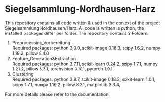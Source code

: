 # Siegelsammlung-Nordhausen-Harz
This repository contains all code written &amp; used in the context of the project Siegelsammlung Nordhausen/Harz. All code is written is python, the installed packages differ per folder.
The repository contains 3 Folders:
<ol>
  <li>Preprocessing_Vorbereitung</li>
  Required packages: python 3.9.0, scikit-image 0.18.3, scipy 1.6.2, numpy 1.19.2, pillow 8.4.0 
  <li>Feature_Generation&amp;Extraction</li>
  Required packages: python 3.7.11, scikit-learn 0.24.2, scipy 1.7.1, numpy 1.21.2, pillow 8.3.1, torchvision 0.10.1, pytorch 1.9.1
  <li>Clustering</li>
  Required packages: python 3.9.7, scikit-image 0.18.3, scikit-learn 1.0.1, scipy 1.7.1, numpy 1.19.2, pillow 8.3.1, matplotlib 3.3.4,   
</ol>

For more details please refer to the documentation.
